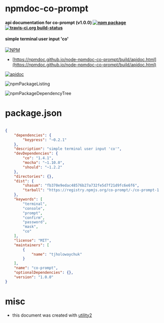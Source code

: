 # npmdoc-co-prompt

#### api documentation for  co-prompt (v1.0.0)  [![npm package](https://img.shields.io/npm/v/npmdoc-co-prompt.svg?style=flat-square)](https://www.npmjs.org/package/npmdoc-co-prompt) [![travis-ci.org build-status](https://api.travis-ci.org/npmdoc/node-npmdoc-co-prompt.svg)](https://travis-ci.org/npmdoc/node-npmdoc-co-prompt)

#### simple terminal user input 'co'

[![NPM](https://nodei.co/npm/co-prompt.png?downloads=true&downloadRank=true&stars=true)](https://www.npmjs.com/package/co-prompt)

- [https://npmdoc.github.io/node-npmdoc-co-prompt/build/apidoc.html](https://npmdoc.github.io/node-npmdoc-co-prompt/build/apidoc.html)

[![apidoc](https://npmdoc.github.io/node-npmdoc-co-prompt/build/screenCapture.buildCi.browser.%252Ftmp%252Fbuild%252Fapidoc.html.png)](https://npmdoc.github.io/node-npmdoc-co-prompt/build/apidoc.html)

![npmPackageListing](https://npmdoc.github.io/node-npmdoc-co-prompt/build/screenCapture.npmPackageListing.svg)

![npmPackageDependencyTree](https://npmdoc.github.io/node-npmdoc-co-prompt/build/screenCapture.npmPackageDependencyTree.svg)



# package.json

```json

{
    "dependencies": {
        "keypress": "~0.2.1"
    },
    "description": "simple terminal user input 'co'",
    "devDependencies": {
        "co": "1.4.1",
        "mocha": "~1.10.0",
        "should": "~1.2.2"
    },
    "directories": {},
    "dist": {
        "shasum": "fb370e9edac48576b27a732fe5d7f21d9fc6e6f6",
        "tarball": "https://registry.npmjs.org/co-prompt/-/co-prompt-1.0.0.tgz"
    },
    "keywords": [
        "terminal",
        "console",
        "prompt",
        "confirm",
        "password",
        "mask",
        "co"
    ],
    "license": "MIT",
    "maintainers": [
        {
            "name": "tjholowaychuk"
        }
    ],
    "name": "co-prompt",
    "optionalDependencies": {},
    "version": "1.0.0"
}
```



# misc
- this document was created with [utility2](https://github.com/kaizhu256/node-utility2)
